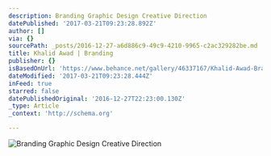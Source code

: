 ```yaml
---
description: Branding Graphic Design Creative Direction
datePublished: '2017-03-21T09:23:28.892Z'
author: []
via: {}
sourcePath: _posts/2016-12-27-a6d886c9-49c9-4210-9965-c2ac329282be.md
title: Khalid Awad | Branding
publisher: {}
isBasedOnUrl: 'https://www.behance.net/gallery/46337167/Khalid-Awad-Branding'
dateModified: '2017-03-21T09:23:28.444Z'
inFeed: true
starred: false
datePublishedOriginal: '2016-12-27T22:23:00.130Z'
_type: Article
_context: 'http://schema.org'

---
```

![Branding Graphic Design Creative Direction](https://the-grid-user-content.s3-us-west-2.amazonaws.com/53e8c381-573e-4f49-8f75-0a9633381617.jpg)